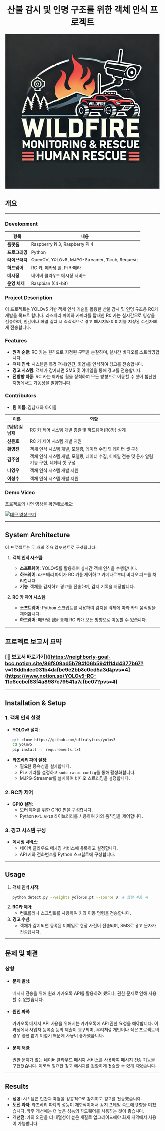 <h1 align="center">산불 감시 및 인명 구조를 위한 객체 인식 프로젝트</h1>

<p align="center">
  <img src="images/wildfire-monitoring-rescue-logo.PNG" alt="Project Logo">
</p>

## 개요

---

### Development

| 항목            | 내용                                           |
|-----------------|------------------------------------------------|
| **플랫폼**      | Raspberry Pi 3, Raspberry Pi 4                |
| **프로그래밍**  | Python                                         |
| **라이브러리**  | OpenCV, YOLOv5, MJPG-Streamer, Torch, Requests |
| **하드웨어**    | RC 카, 메카넘 휠, Pi 카메라                    |
| **메시징**      | 네이버 클라우드 메시징 서비스                  |
| **운영 체제**   | Raspbian (64-bit)                              |


### Project Description

이 프로젝트는 YOLOv5 기반 객체 인식 기술을 활용한 산불 감시 및 인명 구조용 RC카 개발을 목표로 합니다. 라즈베리 파이와 카메라를 탑재한 RC 카는 실시간으로 영상을 전송하며, 인간이나 화염 감지 시 즉각적으로 경고 메시지와 이미지를 지정된 수신자에게 전송합니다.

### Features

- **원격 순찰**: RC 카는 원격으로 지정된 구역을 순찰하며, 실시간 비디오를 스트리밍합니다.
- **객체 인식**: 시스템은 특정 객체(인간, 화염)를 인식하여 경고를 전송합니다.
- **경고 시스템**: 객체가 감지되면 SMS 및 이메일을 통해 경고를 전송합니다.
- **전방향 이동**: RC 카는 메카넘 휠을 장착하여 모든 방향으로 이동할 수 있어 험난한 지형에서도 기동성을 발휘합니다.


### Contributors

- **팀 이름**: 김남재와 아이들

| 이름       | 역할                                                        |
|------------|-------------------------------------------------------------|
| **[팀장]김남재** | RC 카 제어 시스템 개발 총괄 및 하드웨어(RC카) 설계               |
| **신윤호** | RC 카 제어 시스템 개발 지원 |
| **황영진** | 객체 인식 시스템 개발, 모델링, 데이터 수집 및 데이터 셋 구성     |
| **김주완** | 객체 인식 시스템 개발, 모델링, 데이터 수집, 이메일 전송 및 문자 알림 기능 구현, 데이터 셋 구성 |
| **나영우** | 객체 인식 시스템 개발 지원                |
| **이성수** | 객체 인식 시스템 개발 지원              |


### Demo Video 

프로젝트의 시연 영상을 확인해보세요:

[![데모 영상 보기](https://img.youtube.com/vi/qTjb0LFu7_o/0.jpg)](https://youtube.com/shorts/qTjb0LFu7_o)

---

## System Architecture 

이 프로젝트는 두 개의 주요 컴포넌트로 구성됩니다:

1. **객체 인식 시스템**: 
   - **소프트웨어**: YOLOv5를 활용하여 실시간 객체 인식을 수행합니다.
   - **하드웨어**: 라즈베리 파이가 RC 카를 제어하고 카메라로부터 비디오 피드를 처리합니다.
   - **기능**: 객체를 감지하고 경고를 전송하며, 감지 기록을 저장합니다.

2. **RC 카 제어 시스템**:
   - **소프트웨어**: Python 스크립트를 사용하여 감지된 객체에 따라 카의 움직임을 제어합니다.
   - **하드웨어**: 메카넘 휠을 통해 RC 카가 모든 방향으로 이동할 수 있습니다.

---

## 프로젝트 보고서 요약
### [**🔗 보고서 바로가기**]([https://neighborly-goal-bcc.notion.site/86f809ad5b794106b5941114d4377b67?v=16ddbdec031b4dafbe9e2bb8c0cd5a3d&pvs=4](https://www.notion.so/YOLOv5-RC-11c6ccbcf63f4a8987c79541a7afbe07?pvs=4)

---
## Installation & Setup

### 1. 객체 인식 설정
- **YOLOv5 설치**:
    ```bash
    git clone https://github.com/ultralytics/yolov5
    cd yolov5
    pip install -r requirements.txt
    ```
- **라즈베리 파이 설정**:
    - 필요한 종속성을 설치합니다.
    - Pi 카메라를 설정하고 `sudo raspi-config`를 통해 활성화합니다.
    - MJPG-Streamer를 설치하여 비디오 스트리밍을 설정합니다.

### 2. RC카 제어
- **GPIO 설정**:
    - 모터 제어를 위한 GPIO 핀을 구성합니다.
    - Python `RPi.GPIO` 라이브러리를 사용하여 카의 움직임을 제어합니다.

### 3. 경고 시스템 구성
- **메시징 서비스**:
    - 네이버 클라우드 메시징 서비스에 등록하고 설정합니다.
    - API 키와 전화번호를 Python 스크립트에 구성합니다.

---

## Usage 

1. **객체 인식 시작**:
    ```bash
    python detect.py --weights yolov5s.pt --source 0  # 웹캠 사용 시
    ```
2. **RC카 제어**:
    - 컨트롤러나 스크립트를 사용하여 카의 이동 명령을 전송합니다.
3. **경고 수신**:
    - 객체가 감지되면 등록된 이메일로 현장 사진이 전송되며, SMS로 경고 문자가 전송됩니다.

---

## 문제 및 해결

### 상황
  - #### 문제 발생:
     메시지 전송을 위해 원래 카카오톡 API를 활용하려 했으나, 권한 문제로 인해 사용할 수 없었습니다.

      
  - #### 원인 파악:
     카카오톡 메세지 API 사용을 위해서는 카카오톡에 API 권한 요청을 해야합니다. 이 과정에서 사업자 등록증 등의 제출이 요구되며, 우리처럼 개인이나 작은 프로젝트의 경우 승인 받기 어렵기 때문에 사용이 불가했습니다.

      
  - #### 문제 해결:
     권한 문제가 없는 네이버 클라우드 메시지 서비스를 사용하여 메시지 전송 기능을 구현했습니다. 이로써 필요한 경고 메시지를 원활하게 전송할 수 있게 되었습니다.

---

## Results

- **성공**: 시스템은 인간과 화염을 성공적으로 감지하고 경고를 전송했습니다.
- **도전 과제**: 라즈베리 파이의 성능이 제한적이어서 감지 프레임 속도에 영향을 미쳤습니다. 향후 개선에는 더 높은 성능의 하드웨어를 사용하는 것이 좋습니다.
- **개선점**: 카의 외관을 더 내열성이 높은 재질로 업그레이드해야 화재 지역에서 사용이 가능합니다.

